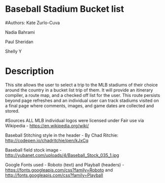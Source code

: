 Baseball Stadium Bucket list
============================
#Authors:
Kate Zurlo-Cuva

Nadia Bahrami

Paul Sheridan

Shelly Y


Description
===========
This site allows the user to select a trip to the MLB stadiums of their choice around the country in a bucket list trip of them.   It will provide an itinerary compiler, a route map, and a checked off list for the user. This route persists beyond page refreshes and an individual user can track stadiums visited on a final page where comments, images, and game dates are collected and stored.


#Sources
 ALL MLB individual logos were licensed under Fair use via Wikipedia - https://en.wikipedia.org/wiki/

 Baseball Stitching style in the header - By Chad Ritchie: http://codepen.io/chadritchie/pen/kJxCq

 Baseball field stock image - http://yubanet.com/uploads/4/Baseball_Stock_035_1.jpg

 Google Fonts used - Roboto (text) and Playball (headers) - https://fonts.googleapis.com/css?family=Roboto and http://fonts.googleapis.com/css?family=Playball
